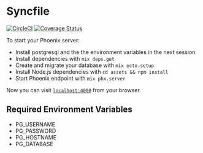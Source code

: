 # Syncfile

[![CircleCI](https://circleci.com/gh/andrelip/syncfile.svg?style=svg)](https://circleci.com/gh/andrelip/syncfile)
[![Coverage Status](https://coveralls.io/repos/github/andrelip/syncfile/badge.svg?branch=master)](https://coveralls.io/github/andrelip/syncfile?branch=master)

To start your Phoenix server:

  * Install postgresql and the the environment variables in the next session.
  * Install dependencies with `mix deps.get`
  * Create and migrate your database with `mix ecto.setup`
  * Install Node.js dependencies with `cd assets && npm install`
  * Start Phoenix endpoint with `mix phx.server`
  
Now you can visit [`localhost:4000`](http://localhost:4000) from your browser.

## Required Environment Variables

* PG_USERNAME
* PG_PASSWORD
* PG_HOSTNAME
* PG_DATABASE